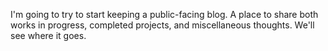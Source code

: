 I'm going to try to start keeping a public-facing blog. A place to share both works in progress, completed projects, and miscellaneous thoughts. We'll see where it goes.
